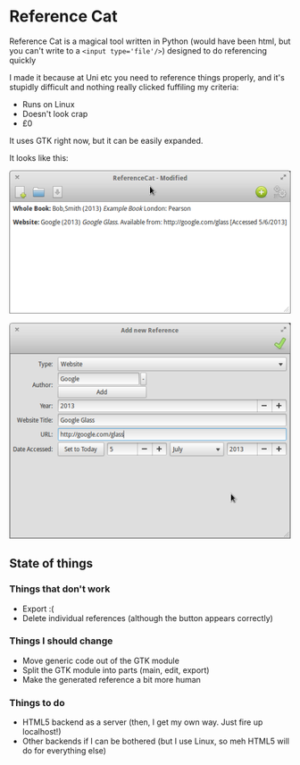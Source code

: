 # Reference Cat

Reference Cat is a magical tool written in Python
(would have been html, but you can't write to a `<input type='file'/>`)
designed to do referencing quickly

I made it because at Uni etc you need to reference things properly, and
it's stupidly difficult and nothing really clicked fuffiling my criteria:

* Runs on Linux
* Doesn't look crap
* £0

It uses GTK right now, but it can be easily expanded.

It looks like this:

![Main screen](screenshots/main.png)

![Edit Reference](screenshots/edit.png)

## State of things

### Things that don't work

* Export :(
* Delete individual references (although the button appears correctly)

### Things I should change

* Move generic code out of the GTK module
* Split the GTK module into parts (main, edit, export)
* Make the generated reference a bit more human

### Things to do

* HTML5 backend as a server (then, I get my own way. Just fire up localhost!)
* Other backends if I can be bothered (but I use Linux, so meh HTML5 will do for everything else)
